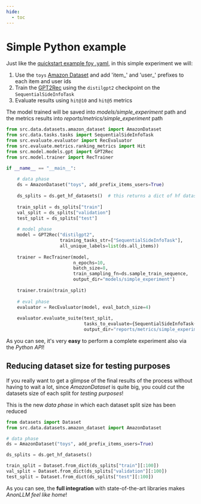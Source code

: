 ```yaml
---
hide:
  - toc
---
```


# Simple Python example

Just like the [quickstart example foy .yaml](simple_yaml_example.md), in this simple experiment we will:

1. Use the `toys` [Amazon Dataset](../yaml_usage/available_implementations/available_datasets.md#amazondataset) and add 'item_' and 'user_' 
   prefixes to each item and user ids
2. Train the [GPT2Rec](../yaml_usage/available_implementations/available_models.md#gpt2rec) using the `distilgpt2` checkpoint on the 
   `SequentialSideInfoTask`
3. Evaluate results using `hit@10` and `hit@5` metrics

The model trained will be saved into *models/simple_experiment* path and the metrics results into
*reports/metrics/simple_experiment* path


```python title="Run the experiment"
from src.data.datasets.amazon_dataset import AmazonDataset
from src.data.tasks.tasks import SequentialSideInfoTask
from src.evaluate.evaluator import RecEvaluator
from src.evaluate.metrics.ranking_metrics import Hit
from src.model.models.gpt import GPT2Rec
from src.model.trainer import RecTrainer

if __name__ == "__main__":
    
    # data phase
    ds = AmazonDataset("toys", add_prefix_items_users=True)
    
    ds_splits = ds.get_hf_datasets()  # this returns a dict of hf datasets
    
    train_split = ds_splits["train"]
    val_split = ds_splits["validation"]
    test_split = ds_splits["test"]
    
    # model phase
    model = GPT2Rec("distilgpt2",
                    training_tasks_str=["SequentialSideInfoTask"],
                    all_unique_labels=list(ds.all_items))
    
    trainer = RecTrainer(model,
                         n_epochs=10,
                         batch_size=8,
                         train_sampling_fn=ds.sample_train_sequence,
                         output_dir="models/simple_experiment")
    
    trainer.train(train_split)
    
    # eval phase
    evaluator = RecEvaluator(model, eval_batch_size=4)
    
    evaluator.evaluate_suite(test_split,
                             tasks_to_evaluate={SequentialSideInfoTask(): [Hit(k=10), Hit(k=5)]},
                             output_dir="reports/metrics/simple_experiment")
```

As you can see, it's very **easy** to perform a complete experiment also via the *Python API*!


## Reducing dataset size for testing purposes

If you really want to  get a glimpse of the final results of the process without having to wait a lot, 
since *AmazonDataset* is quite big, you could *cut* the datasets size of each split for *testing purposes*!

This is the new *data phase* in which each dataset split size has been reduced

```python title="Data phase with reduced dataset size for testing"
from datasets import Dataset
from src.data.datasets.amazon_dataset import AmazonDataset

# data phase
ds = AmazonDataset("toys", add_prefix_items_users=True)

ds_splits = ds.get_hf_datasets()

train_split = Dataset.from_dict(ds_splits["train"][:100])
val_split = Dataset.from_dict(ds_splits["validation"][:100])
test_split = Dataset.from_dict(ds_splits["test"][:100])
```

As you can see, the **full integration** with state-of-the-art libraries makes *AnonLLM feel like home*!
